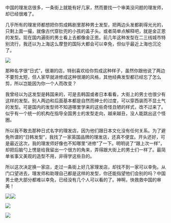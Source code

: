 中国的理发店很多，一条街上就能有好几家，然而要找一个审美没问题的理发师，却已经很难了。

几乎所有的理发师都想把你剪成韩剧里那种男士发型，把两边头发都剃得光光的，只剩上面一撮，就像古代穿肚兜的小孩的盖子头。或者简单点解释吧，就是金正恩的发型。现在国内遍街的男士看上去都像金正恩。前几年这种发型在二三线城市特别流行，我还以为上海这么摩登的国际大都会可以幸免，但似乎最近上海也沉沦了。

![](https://yinwang1.files.wordpress.com/2020/11/img_4834-1.jpg?w=736)

那种名字很“日式”，很潮的店，特别喜欢给你剪成这种样子，虽然你跟他说了两边不要剪太短，但人家早就进修成这种很潮的风格，其他经典发型都已经忘了怎么剪，所以岂能因为你一个人而改变？

我曾经以为这发型是韩国来的，可是去韩国或者日本看看，大街上的男士也很少有这样的发型。别人两边和后面基本都是自然而绅士的过度，可以穿西装而不显土气的发型。可是国内的发型师不知道哪里学来的这些奇怪丑陋的样式，改不过来了。似乎有一个统一的机构在指导全国男士的发型走向，越来越丑，没人能跳出这个怪圈。

所以我不敢去那种日式名字的理发店，因为他们跟日本文化没有任何关系。为了避免所谓的“日韩发型”，我找了一家英国品牌的理发店，还真不便宜。开头还好，可是最近这次，我的理发师好像也不知哪里“进修”了一下。明明说了“跟上次一样”，却把后脑勺上愣是给我留出一个很方的角来，弄得跟大街上的男士们一样了。最简单省事又美观的造型不用，非得学这些丑的。

所以这次决定换一家店，走过一条街上好几家理发店，却找不到一家可以幸免。从门口望进去，理发师和助理自己都是这样的发型，你还能指望他们会别的吗？中国男士绝大部分都难以幸免，已经没有几个人可以看的了。神啊，快救救中国的审美！

![](https://yinwang1.files.wordpress.com/2020/11/img_4829-1.jpg?w=736)![](https://yinwang1.files.wordpress.com/2020/11/img_4830-1.jpg?w=736)

![](https://yinwang1.files.wordpress.com/2020/11/img_4852.jpg?w=736)

![](https://yinwang1.files.wordpress.com/2020/11/img_4860.jpg?w=736)
